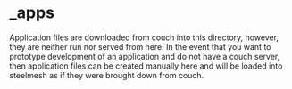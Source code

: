 # _apps

Application files are downloaded from couch into this directory, however, they are neither run nor served from here.  In the event that you want to prototype development of an application and do not have a couch server, then application files can be created manually here and will be loaded into steelmesh as if they were brought down from couch.